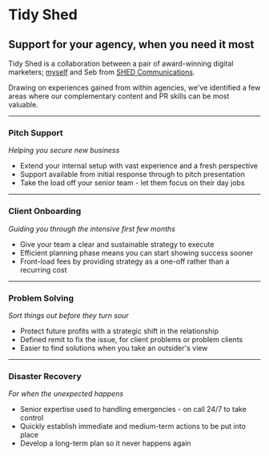 # Tidy Shed

## Support for your agency, when you need it most

Tidy Shed is a collaboration between a pair of award-winning digital marketers; [myself](/about) and Seb from [SHED Communications](http://shedcomms.co).

Drawing on experiences gained from within agencies, we've identified a few areas where our complementary content and PR skills can be most valuable.

---
### Pitch Support
_Helping you secure new business_

- Extend your internal setup with vast experience and a fresh perspective
- Support available from initial response through to pitch presentation
- Take the load off your senior team - let them focus on their day jobs

---
### Client Onboarding
_Guiding you through the intensive first few months_

- Give your team a clear and sustainable strategy to execute
- Efficient planning phase means you can start showing success sooner
- Front-load fees by providing strategy as a one-off rather than a recurring cost

---
### Problem Solving
_Sort things out before they turn sour_

- Protect future profits with a strategic shift in the relationship
- Defined remit to fix the issue, for client problems or problem clients
- Easier to find solutions when you take an outsider's view

---
### Disaster Recovery
_For when the unexpected happens_

- Senior expertise used to handling emergencies - on call 24/7 to take control
- Quickly establish immediate and medium-term actions to be put into place
- Develop a long-term plan so it never happens again
